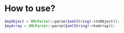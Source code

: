 # How to use?

```php
$myObject = XMLParser::parse($xmlString)->toObject();
$myArray = XMLParser::parse($xmlString)->toArray();
```